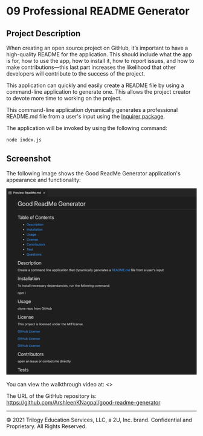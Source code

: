 # 09 Professional README Generator

## Project Description

When creating an open source project on GitHub, it’s important to have a high-quality README for the application. This should include what the app is for, how to use the app, how to install it, how to report issues, and how to make contributions&mdash;this last part increases the likelihood that other developers will contribute to the success of the project. 

This application can quickly and easily create a README file by using a command-line application to generate one. This allows the project creator to devote more time to working on the project.

This command-line application dynamically generates a professional README.md file from a user's input using the [Inquirer package](https://www.npmjs.com/package/inquirer).

The application will be invoked by using the following command:

```bash
node index.js
```

## Screenshot

The following image shows the Good ReadMe Generator application's appearance and functionality:

![The screenshot includes an image of the Good ReadMe Generator.](./screenshot.png)


You can view the walkthrough video at: <>

The URL of the GitHub repository is: <https://github.com/ArshleenKNagpal/good-readme-generator>


---

© 2021 Trilogy Education Services, LLC, a 2U, Inc. brand. Confidential and Proprietary. All Rights Reserved.
